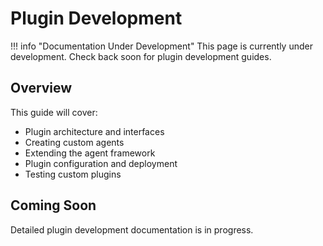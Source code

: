 # Plugin Development

!!! info "Documentation Under Development"
    This page is currently under development. Check back soon for plugin development guides.

## Overview

This guide will cover:

- Plugin architecture and interfaces
- Creating custom agents
- Extending the agent framework
- Plugin configuration and deployment
- Testing custom plugins

## Coming Soon

Detailed plugin development documentation is in progress.

